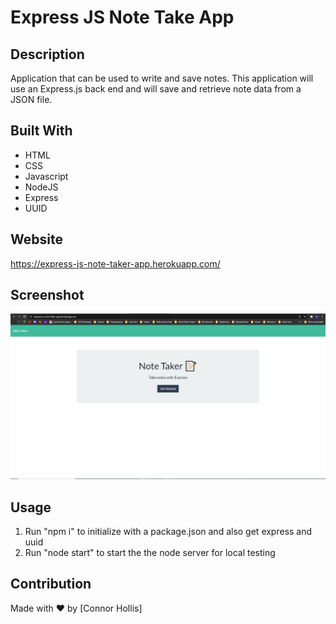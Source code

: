 # Express JS Note Take App

## Description
Application that can be used to write and save notes. This application will use an Express.js back end and will save and retrieve note data from a JSON file.

## Built With
* HTML
* CSS
* Javascript
* NodeJS
* Express
* UUID

## Website
https://express-js-note-taker-app.herokuapp.com/

## Screenshot
![image info](./public/assets/img/website.jpg)

## Usage
1. Run "npm i" to initialize with a package.json and also get express and uuid
2. Run "node start" to start the the node server for local testing

## Contribution
Made with ❤️ by [Connor Hollis]